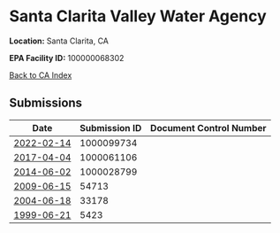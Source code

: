 # Santa Clarita Valley Water Agency

**Location:** Santa Clarita, CA

**EPA Facility ID:** 100000068302

[Back to CA Index](../../index.md)

## Submissions

| Date | Submission ID | Document Control Number |
|------|--------------|-------------------------|
| [2022-02-14](submissions/1000099734.md) | 1000099734 |  |
| [2017-04-04](submissions/1000061106.md) | 1000061106 |  |
| [2014-06-02](submissions/1000028799.md) | 1000028799 |  |
| [2009-06-15](submissions/54713.md) | 54713 |  |
| [2004-06-18](submissions/33178.md) | 33178 |  |
| [1999-06-21](submissions/5423.md) | 5423 |  |
